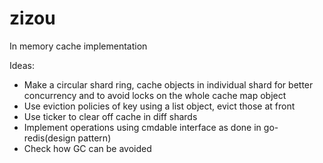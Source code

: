 # zizou
In memory cache implementation

Ideas:
- Make a circular shard ring, cache objects in individual shard for better concurrency and to avoid locks on the whole cache map object
- Use eviction policies of key using a list object, evict those at front
- Use ticker to clear off cache in diff shards
- Implement operations using cmdable interface as done in go-redis(design pattern)
- Check how GC can be avoided 
